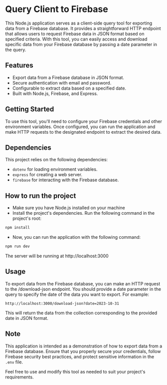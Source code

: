 # Query Client to Firebase

This Node.js application serves as a client-side query tool for exporting data from a Firebase database. It provides a straightforward HTTP endpoint that allows users to request Firebase data in JSON format based on specified criteria. With this tool, you can easily access and download specific data from your Firebase database by passing a date parameter in the query.

## Features

- Export data from a Firebase database in JSON format.
- Secure authentication with email and password.
- Configurable to extract data based on a specified date.
- Built with Node.js, Firebase, and Express.

## Getting Started

To use this tool, you'll need to configure your Firebase credentials and other environment variables. Once configured, you can run the application and make HTTP requests to the designated endpoint to extract the desired data.


## Dependencies

This project relies on the following dependencies:

- `dotenv` for loading environment variables.
- `express` for creating a web server.
- `firebase` for interacting with the Firebase database.

## How to run the project

- Make sure you have Node.js installed on your machine
- Install the project's dependencies. Run the following command in the project's root:

```bash
npm install
```

- Now, you can run the application with the following command:

```bash
npm run dev
```

The server will be running at http://localhost:3000

## Usage

To export data from the Firebase database, you can make an HTTP request to the /download-json endpoint. You should provide a date parameter in the query to specify the date of the data you want to export. For example:

```
http://localhost:3000/download-json?date=2023-10-31
```
This will return the data from the collection corresponding to the provided date in JSON format.

## Note

This application is intended as a demonstration of how to export data from a Firebase database. Ensure that you properly secure your credentials, follow Firebase security best practices, and protect sensitive information in the `.env` file.

Feel free to use and modify this tool as needed to suit your project's requirements.
